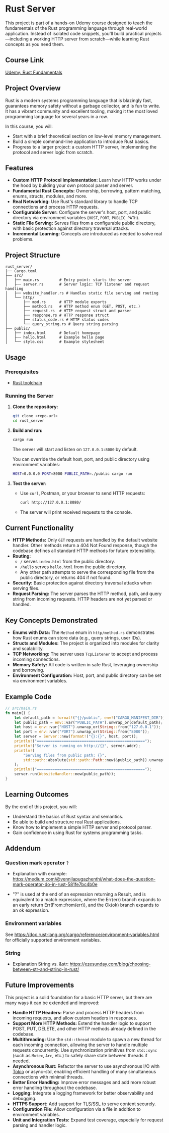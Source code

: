 # Rust Server

This project is part of a hands-on Udemy course designed to teach the fundamentals of the Rust programming language through real-world application. Instead of isolated code snippets, you'll build practical projects—including a working HTTP server from scratch—while learning Rust concepts as you need them.

## Course Link

[Udemy: Rust Fundamentals](https://www.udemy.com/course/rust-fundamentals)

## Project Overview

Rust is a modern systems programming language that is blazingly fast, guarantees memory safety without a garbage collector, and is fun to write. It has a vibrant community and excellent tooling, making it the most loved programming language for several years in a row.

In this course, you will:

- Start with a brief theoretical section on low-level memory management.
- Build a simple command-line application to introduce Rust basics.
- Progress to a larger project: a custom HTTP server, implementing the protocol and server logic from scratch.

## Features

- **Custom HTTP Protocol Implementation:** Learn how HTTP works under the hood by building your own protocol parser and server.
- **Fundamental Rust Concepts:** Ownership, borrowing, pattern matching, enums, structs, modules, and more.
- **Real Networking:** Use Rust's standard library to handle TCP connections and process HTTP requests.
- **Configurable Server:** Configure the server's host, port, and public directory via environment variables (`HOST`, `PORT`, `PUBLIC_PATH`).
- **Static File Serving:** Serves files from a configurable public directory, with basic protection against directory traversal attacks.
- **Incremental Learning:** Concepts are introduced as needed to solve real problems.

## Project Structure

```
rust_server/
├── Cargo.toml
├── src/
│   ├── main.rs         # Entry point: starts the server
│   ├── server.rs       # Server logic: TCP listener and request handling
│   ├── website_handler.rs # Handles static file serving and routing
│   └── http/
│       ├── mod.rs      # HTTP module exports
│       ├── method.rs   # HTTP method enum (GET, POST, etc.)
│       ├── request.rs  # HTTP request struct and parser
│       ├── response.rs # HTTP response struct
│       ├── status_code.rs # HTTP status codes
│       └── query_string.rs # Query string parsing
├── public/
│   ├── index.html      # Default homepage
│   ├── hello.html      # Example hello page
│   └── style.css       # Example stylesheet
```

## Usage

### Prerequisites

- [Rust toolchain](https://www.rust-lang.org/tools/install)

### Running the Server

1. **Clone the repository:**

   ```sh
   git clone <repo-url>
   cd rust_server
   ```

2. **Build and run:**

   ```sh
   cargo run
   ```

   The server will start and listen on `127.0.0.1:8080` by default.

   You can override the default host, port, and public directory using environment variables:

   ```sh
   HOST=0.0.0.0 PORT=8000 PUBLIC_PATH=./public cargo run
   ```

3. **Test the server:**
   - Use `curl`, Postman, or your browser to send HTTP requests:

     ```sh
     curl http://127.0.0.1:8080/
     ```

   - The server will print received requests to the console.

## Current Functionality

- **HTTP Methods:** Only `GET` requests are handled by the default website handler. Other methods return a 404 Not Found response, though the codebase defines all standard HTTP methods for future extensibility.
- **Routing:**
  - `/` serves `index.html` from the public directory.
  - `/hello` serves `hello.html` from the public directory.
  - Any other path attempts to serve the corresponding file from the public directory, or returns 404 if not found.
- **Security:** Basic protection against directory traversal attacks when serving files.
- **Request Parsing:** The server parses the HTTP method, path, and query string from incoming requests. HTTP headers are not yet parsed or handled.

## Key Concepts Demonstrated

- **Enums with Data:** The `Method` enum in `http/method.rs` demonstrates how Rust enums can store data (e.g., query strings, user IDs).
- **Structs and Modules:** The project is organized into modules for clarity and scalability.
- **TCP Networking:** The server uses `TcpListener` to accept and process incoming connections.
- **Memory Safety:** All code is written in safe Rust, leveraging ownership and borrowing.
- **Environment Configuration:** Host, port, and public directory can be set via environment variables.

## Example Code

```rust
// src/main.rs
fn main() {
    let default_path = format!("{}/public", env!("CARGO_MANIFEST_DIR"));
    let public_path = env::var("PUBLIC_PATH").unwrap_or(default_path);
    let host = env::var("HOST").unwrap_or(String::from("127.0.0.1"));
    let port = env::var("PORT").unwrap_or(String::from("8080"));
    let server = Server::new(format!("{}:{}", host, port));
    println!("================================================");
    println!("Server is running on http://{}", server.addr);
    println!(
        "Serving files from public path: {}",
        std::path::absolute(std::path::Path::new(&public_path)).unwrap().display()
    );
    println!("================================================");
    server.run(WebsiteHandler::new(public_path));
}
```

## Learning Outcomes

By the end of this project, you will:

- Understand the basics of Rust syntax and semantics.
- Be able to build and structure real Rust applications.
- Know how to implement a simple HTTP server and protocol parser.
- Gain confidence in using Rust for systems programming tasks.

## Addendum

### Question mark operator `?`

- Explanation with example: https://medium.com/@vennilapugazhenthi/what-does-the-question-mark-operator-do-in-rust-581fe7bc4b0e

- "?" is used at the end of an expression returning a Result,
and is equivalent to a match expression, where the Err(err) branch
expands to an early return Err(From::from(err)),
and the Ok(ok) branch expands to an ok expression.

### Environment variables

See https://doc.rust-lang.org/cargo/reference/environment-variables.html for officially supported environment variables.

### String

- Explanation String vs. &str: https://ezesunday.com/blog/choosing-between-str-and-string-in-rust/

## Future Improvements

This project is a solid foundation for a basic HTTP server, but there are many ways it can be extended and improved:

- **Handle HTTP Headers:** Parse and process HTTP headers from incoming requests, and allow custom headers in responses.
- **Support More HTTP Methods:** Extend the handler logic to support POST, PUT, DELETE, and other HTTP methods already defined in the codebase.
- **Multithreading:** Use the `std::thread` module to spawn a new thread for each incoming connection, allowing the server to handle multiple requests concurrently. Use synchronization primitives from `std::sync` (such as `Mutex`, `Arc`, etc.) to safely share state between threads if needed.
- **Asynchronous Rust:** Refactor the server to use asynchronous I/O with [Tokio](https://tokio.rs/) or async-std, enabling efficient handling of many simultaneous connections with minimal threads.
- **Better Error Handling:** Improve error messages and add more robust error handling throughout the codebase.
- **Logging:** Integrate a logging framework for better observability and debugging.
- **HTTPS Support:** Add support for TLS/SSL to serve content securely.
- **Configuration File:** Allow configuration via a file in addition to environment variables.
- **Unit and Integration Tests:** Expand test coverage, especially for request parsing and handler logic.
